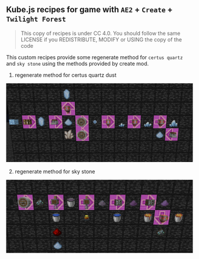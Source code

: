## Kube.js recipes for game with  `AE2` + `Create` + `Twilight Forest`

> This copy of recipes is under CC 4.0. You should follow the same LICENSE if you REDISTRIBUTE, MODIFY or USING the copy of the code


This custom recipes provide some regenerate method for `certus quartz` and `sky stone` using the methods provided by create mod.

1. regenerate method for certus quartz dust

![certus_quartz](./docs/images/certus_quartz.png)


2. regenerate method for sky stone

![sky_stone](./docs/images/sky_stone.png)
